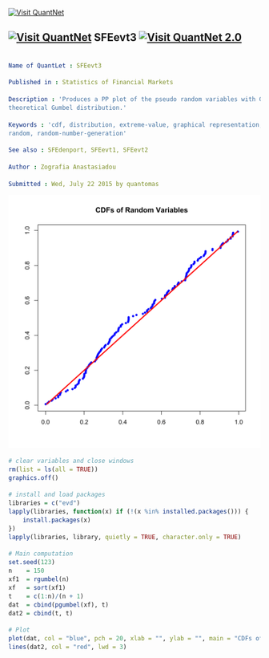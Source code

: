 
[<img src="https://github.com/QuantLet/Styleguide-and-Validation-procedure/blob/master/pictures/banner.png" alt="Visit QuantNet">](http://quantlet.de/index.php?p=info)

## [<img src="https://github.com/QuantLet/Styleguide-and-Validation-procedure/blob/master/pictures/qloqo.png" alt="Visit QuantNet">](http://quantlet.de/) **SFEevt3** [<img src="https://github.com/QuantLet/Styleguide-and-Validation-procedure/blob/master/pictures/QN2.png" width="60" alt="Visit QuantNet 2.0">](http://quantlet.de/d3/ia)

```yaml

Name of QuantLet : SFEevt3

Published in : Statistics of Financial Markets

Description : 'Produces a PP plot of the pseudo random variables with Gumbel distribution against
theoretical Gumbel distribution.'

Keywords : 'cdf, distribution, extreme-value, graphical representation, gumbel, plot, pp-plot,
random, random-number-generation'

See also : SFEdenport, SFEevt1, SFEevt2

Author : Zografia Anastasiadou

Submitted : Wed, July 22 2015 by quantomas

```

![Picture1](SFEevt3-1.png)


```r
# clear variables and close windows
rm(list = ls(all = TRUE))
graphics.off()

# install and load packages
libraries = c("evd")
lapply(libraries, function(x) if (!(x %in% installed.packages())) {
    install.packages(x)
})
lapply(libraries, library, quietly = TRUE, character.only = TRUE)

# Main computation
set.seed(123)
n    = 150
xf1  = rgumbel(n)
xf   = sort(xf1)
t    = c(1:n)/(n + 1)
dat  = cbind(pgumbel(xf), t)
dat2 = cbind(t, t)

# Plot
plot(dat, col = "blue", pch = 20, xlab = "", ylab = "", main = "CDFs of Random Variables")
lines(dat2, col = "red", lwd = 3) 
```
